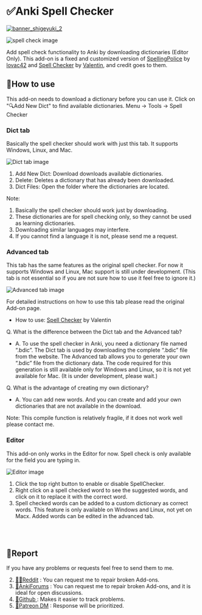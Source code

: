 # ✅️Anki Spell Checker

<!-- Customized -->
[![banner_shigeyuki_2](https://github.com/shigeyukey/Pokemanki-Gold/assets/124401518/8408c164-e95c-4e40-98c1-393b03e04bcb)](https://www.reddit.com/user/Shige-yuki)

<!-- ### [AnkiWeb Page](https://ankiweb.net/shared/info/🟢) | Code : `🟢` -->

![spell check image](https://shigeyukey.github.io/shige-addons-wiki/https://shigeyukey.github.io/shige-addons-wiki/images/AnkiSpellChecker/04.png)



 Add spell check functionality to Anki by downloading dictionaries (Editor Only). This add-on is a fixed and customized version of <a href="https://github.com/lovac42/SpellingPolice" target="_blank">SpellingPolice</a> by <a href="https://github.com/lovac42" target="_blank">lovac42</a> and <a href="https://github.com/ValentinSchmitz/spell-checker" target="_blank">Spell Checker</a> by <a href="https://github.com/ValentinSchmitz" target="_blank">Valentin</a>, and credit goes to them.


## 📖How to use

This add-on needs to download a dictionary before you can use it. Click on "🔍️Add New Dict" to find available dictionaries. Menu -> Tools -> Spell Checker

### Dict tab

Basically the spell checker should work with just this tab. It supports Windows, Linux, and Mac.

![Dict tab image](https://shigeyukey.github.io/shige-addons-wiki/images/AnkiSpellChecker/01.png)

1. Add New Dict: Download downloads available dictionaries.
2. Delete: Deletes a dictionary that has already been downloaded.
3. Dict Files: Open the folder where the dictionaries are located.

Note:
1. Basically the spell checker should work just by downloading.
1. These dictionaries are for spell checking only, so they cannot be used as learning dictionaries.
1. Downloading similar languages may interfere.
1. If you cannot find a language it is not, please send me a request.

### Advanced tab

This tab has the same features as the original spell checker. For now it supports Windows and Linux, Mac support is still under development. (This tab is not essential so if you are not sure how to use it feel free to ignore it.)

![Advanced tab image](https://shigeyukey.github.io/shige-addons-wiki/images/AnkiSpellChecker/02.png)

For detailed instructions on how to use this tab please read the original Add-on page.
 * How to use: <a href="https://github.com/ValentinSchmitz/spell-checker?tab=readme-ov-file#spell-checker-for-anki" target="_blank">Spell Checker</a> by Valentin</a>


Q. What is the difference between the Dict tab and the Advanced tab?<br>
* A. To use the spell checker in Anki, you need a dictionary file named “.bdic”. The Dict tab is used by downloading the complete “.bdic” file from the website. The Advanced tab allows you to generate your own “.bdic” file from the dictionary data. The code required for this generation is still available only for Windows and Linux, so it is not yet available for Mac. (It is under development, please wait.)<br>

Q. What is the advantage of creating my own dictionary?<br>
* A. You can add new words. And you can create and add your own dictionaries that are not available in the download.<br>

Note: This compile function is relatively fragile, if it does not work well please contact me.

### Editor

This add-on only works in the Editor for now. Spell check is only available for the field you are typing in.

![Editor image](https://shigeyukey.github.io/shige-addons-wiki/images/AnkiSpellChecker/05.png)

1. Click the top right button to enable or disable SpellChecker.
1. Right click on a spell checked word to see the suggested words, and click on it to replace it with the correct word.
1. Spell checked words can be added to a custom dictionary as correct words. This feature is only available on Windows and Linux, not yet on Macx. Added words can be edited in the advanced tab.

<br><br>

## 🚨Report

If you have any problems or requests feel free to send them to me.

  <!-- 1. <a href="https://ankiweb.net/shared/review/🟢" target="_blank">👍️Rate Comment</a> : You can contact me anonymously, and AnkiWeb will send you an email when I reply, a high rating increases priority of development. -->
  2. <a href="https://www.reddit.com/r/Anki/comments/1b0eybn/simple_fix_of_broken_addons_for_the_latest_anki/" target="_blank">👩‍🚀Reddit</a> : You can request me to repair broken Add-ons.
  2. <a href="https://forums.ankiweb.net/t/simple-fix-of-broken-add-ons-for-the-latest-anki-by-shige/41650" target="_blank">🌟AnkiForums</a> : You can request me to repair broken Add-ons, and it is ideal for open discussions.
  3. <a href="https://github.com/shigeyukey/my_addons/issues" target="_blank">🐙Github </a> : Makes it easier to track problems.
  4. <a href="https://www.patreon.com/Shigeyuki" target="_blank">💖Patreon DM</a> : Response will be prioritized.
